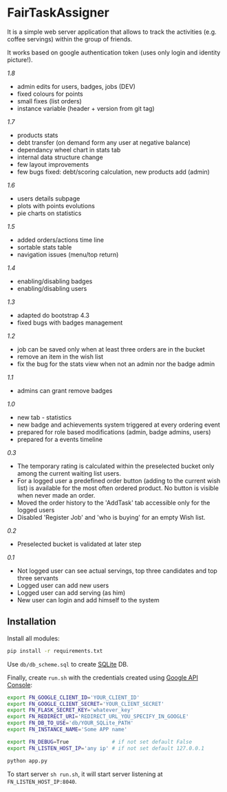 # FairTaskAssigner

It is a simple web server application that allows to track the activities (e.g. coffee servings) within the group of friends.

It works based on google authentication token (uses only login and identity picture!).

*1.8*
- admin edits for users, badges, jobs (DEV)
- fixed colours for points
- small fixes (list orders)
- instance variable (header + version from git tag)

*1.7*
- products stats
- debt transfer (on demand form any user at negative balance)
- dependancy wheel chart in stats tab
- internal data structure change
- few layout improvements
- few bugs fixed: debt/scoring calculation, new products add (admin)

*1.6*
- users details subpage
- plots with points evolutions
- pie charts on statistics

*1.5*
- added orders/actions time line
- sortable stats table
- navigation issues (menu/top return)

*1.4*
- enabling/disabling badges
- enabling/disabling users

*1.3*
- adapted do bootstrap 4.3
- fixed bugs with badges management

*1.2*
- job can be saved only when at least three orders are in the bucket
- remove an item in the wish list
- fix the bug for the stats view when not an admin nor the badge admin

*1.1*
- admins can grant remove badges

*1.0*
- new tab - statistics
- new badge and achievements system triggered at every ordering event
- prepared for role based modifications (admin, badge admins, users)
- prepared for a events timeline

*0.3*
- The temporary rating is calculated within the preselected bucket only among the current waiting list users.
- For a logged user a predefined order button (adding to the current wish list) is available for the most often ordered product. No button is visible when never made an order.
- Moved the order history to the 'AddTask' tab accessible only for the logged users
- Disabled 'Register Job' and 'who is buying' for an empty Wish list.

*0.2*
- Preselected bucket is validated at later step

*0.1*
- Not logged user can see actual servings, top three candidates and top three servants
- Logged user can add new users
- Logged user can add serving (as him)
- New user can login and add himself to the system

## Installation
Install all modules:
```bash
pip install -r requirements.txt
```

Use `db/db_scheme.sql` to create [SQLite]() DB.

Finally, create `run.sh` with the credentials created using [Google API Console](https://console.cloud.google.com/apis/credentials):
```bash
export FN_GOOGLE_CLIENT_ID='YOUR_CLIENT_ID'
export FN_GOOGLE_CLIENT_SECRET='YOUR_CLIENT_SECRET'
export FN_FLASK_SECRET_KEY='whatever_key'
export FN_REDIRECT_URI='REDIRECT_URL_YOU_SPECIFY_IN_GOOGLE'
export FN_DB_TO_USE='db/YOUR_SQLite_PATH'
export FN_INSTANCE_NAME='Some APP name'

export FN_DEBUG=True              # if not set default False
export FN_LISTEN_HOST_IP='any ip' # if not set default 127.0.0.1

python app.py
```
To start server `sh run.sh`, it will start server listening at `FN_LISTEN_HOST_IP:8040`.
